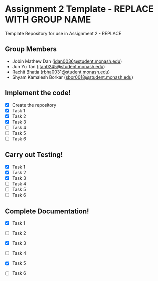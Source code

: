 # Assignment 2 Template - REPLACE WITH GROUP NAME

Template Repository for use in Assignment 2 - REPLACE

## Group Members

- Jobin Mathew Dan (jdan0036@student.monash.edu)
- Jun Yu Tan (jtan0245@student.monash.edu)
- Rachit Bhatia (rbha0031@student.monash.edu)
- Shyam Kamalesh Borkar (sbor0018@student.monash.edu)

## Implement the code!

- [x] Create the repository
- [x] Task 1
- [x] Task 2
- [x] Task 3
- [ ] Task 4
- [ ] Task 5
- [ ] Task 6

## Carry out Testing!
- [x] Task 1
- [x] Task 2
- [x] Task 3
- [ ] Task 4
- [ ] Task 5
- [ ] Task 6

## Complete Documentation!
- [x] Task 1
- [ ] Task 2
- [x] Task 3
- [ ] Task 4
- [x] Task 5
- [ ] Task 6


